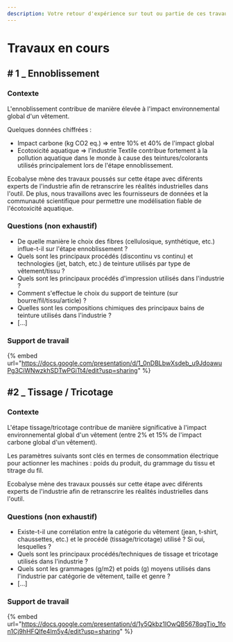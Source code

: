 ```yaml
---
description: Votre retour d'expérience sur tout ou partie de ces travaux est très utile
---
```


# Travaux en cours

## # 1 \_ Ennoblissement

### Contexte

L'ennoblissement contribue de manière élevée à l'impact environnemental global d'un vêtement.

Quelques données chiffrées :&#x20;

* Impact carbone (kg CO2 eq.) => entre 10% et 40% de l'impact global
* Ecotoxicité aquatique => l'industrie Textile contribue fortement à la pollution aquatique dans le monde à cause des teintures/colorants utilisés principalement lors de l'étape ennoblissement.&#x20;

Ecobalyse mène des travaux poussés sur cette étape avec diférents experts de l'industrie afin de retranscrire les réalités industrielles dans l'outil. De plus, nous travaillons avec les fournisseurs de données et la communauté scientifique pour permettre une modélisation fiable de l'écotoxicité aquatique.

### Questions (non exhaustif)

* De quelle manière le choix des fibres (cellulosique, synthétique, etc.) influe-t-il sur l'étape ennoblissement ?&#x20;
* Quels sont les principaux procédés (discontinu vs continu) et technologies (jet, batch, etc.) de teinture utilisés par type de vêtement/tissu ?
* Quels sont les principaux procédés d'impression utilisés dans l'industrie ?
* Comment s'effectue le choix du support de teinture (sur bourre/fil/tissu/article) ?
* Quelles sont les compositions chimiques des principaux bains de teinture utilisés dans l'industrie ?
* &#x20;\[...]

### Support de travail

{% embed url="https://docs.google.com/presentation/d/1_0nDBLbwXsdeb_u9JdoawuPg3CiWNwzkhSDTwPGiTt4/edit?usp=sharing" %}



## #2 \_ Tissage / Tricotage

### Contexte

L'étape tissage/tricotage contribue de manière significative à l'impact environnemental global d'un vêtement (entre 2% et 15% de l'impact carbone global d'un vêtement).

Les paramètres suivants sont clés en termes de consommation électrique pour actionner les machines : poids du produit, du grammage du tissu et titrage du fil.&#x20;

Ecobalyse mène des travaux poussés sur cette étape avec diférents experts de l'industrie afin de retranscrire les réalités industrielles dans l'outil.&#x20;

### Questions (non exhaustif)

* Existe-t-il une corrélation entre la catégorie du vêtement (jean, t-shirt, chaussettes, etc.) et le procédé (tissage/tricotage) utilisé ? Si oui, lesquelles ?
* Quels sont les principaux procédés/techniques de tissage et tricotage utilisés dans l'industrie ?
* Quels sont les grammages (g/m2) et poids (g) moyens utilisés dans l'industrie par catégorie de vêtement, taille et genre ?
* \[...]

### Support de travail

{% embed url="https://docs.google.com/presentation/d/1y5Qkbz1IOwQB5678qgTio_1fon1Cj9hHFQIfe4lm5y4/edit?usp=sharing" %}

